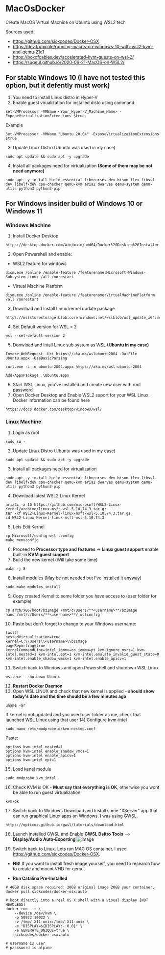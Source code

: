 # MacOsDocker
Create MacOS Virtual Machine on Ubuntu using WSL2 tech

Sources used:
- https://github.com/sickcodes/Docker-OSX
- https://dev.to/nicole/running-macos-on-windows-10-with-wsl2-kvm-and-qemu-21e1
- https://boxofcables.dev/accelerated-kvm-guests-on-wsl-2/
- https://sugeul.github.io/2020-06-21-MacOS-on-WSL2/

## For stable Windows 10 (I have not tested this option, but it defently must work)
1) You need to install Linux distro in Hyper-V
2) Enable guest virualization for installed disto using command: 
```
Set-VMProcessor -VMName <Your_Hyper-V_Machine_Name> -ExposeVirtualizationExtensions $true
```
Example
```
Set-VMProcessor -VMName "Ubuntu 20.04" -ExposeVirtualizationExtensions $true
```
3) Update Linux Distro (Ubuntu was used in my case)
```
sudo apt update && sudo apt -y upgrade
```
4) Install all packages need for virtualization **(Some of them may be not need anymore)**
```
sudo apt -y install build-essential libncurses-dev bison flex libssl-dev libelf-dev cpu-checker qemu-kvm aria2 dwarves qemu-system qemu-utils python3 python3-pip
```

## For Windows insider build of Windows 10 or Windows 11
### Windows Machine
1) Install Docker Desktop 
```
https://desktop.docker.com/win/main/amd64/Docker%20Desktop%20Installer.exe
```
2) Open Powershell and enable:

- WSL2 feature for windows
```
dism.exe /online /enable-feature /featurename:Microsoft-Windows-Subsystem-Linux /all /norestart
```
- Virtual Machine Platform
```
dism.exe /online /enable-feature /featurename:VirtualMachinePlatform /all /norestart
```
3) Download and Install Linux kernel update package
```
https://wslstorestorage.blob.core.windows.net/wslblob/wsl_update_x64.msi
```
4) Set Default version for WSL = 2
```
wsl --set-default-version 2
```
5) Donwload and Intall Linux sub system as WSL **(Ubuntu in my case)**
```
Invoke-WebRequest -Uri https://aka.ms/wslubuntu2004 -OutFile Ubuntu.appx -UseBasicParsing
```
```
curl.exe -L -o ubuntu-2004.appx https://aka.ms/wsl-ubuntu-2004
```
```
Add-AppxPackage .\Ubuntu.appx
```
6) Start WSL Linux, you've installed and create new user with root password
7) Open Docker Desktop and Enable WSL2 suport for your WSL Linux. Docker information can be found here
```
https://docs.docker.com/desktop/windows/wsl/
```
### Linux Machine
1) Login as root
```
sudo su -
```
2) Update Linux Distro (Ubuntu was used in my case)
```
sudo apt update && sudo apt -y upgrade
```
3) Install all packages need for virtualization
```
sudo apt -y install build-essential libncurses-dev bison flex libssl-dev libelf-dev cpu-checker qemu-kvm aria2 dwarves qemu-system qemu-utils python3 python3-pip
```
4) Download latest WSL2 Linux Kernel
```
aria2c -x 10 https://github.com/microsoft/WSL2-Linux-Kernel/archive/linux-msft-wsl-5.10.74.3.tar.gz
tar -xf WSL2-Linux-Kernel-linux-msft-wsl-5.10.74.3.tar.gz
cd WSL2-Linux-Kernel-linux-msft-wsl-5.10.74.3
```
5) Lets Edit Kernel
```
cp Microsoft/config-wsl .config
make menuconfig
```
6) Proceed to **Processor type and features** -> **Linux guest support** enable built-in **KVM guest support**
7) Build the new kernel (Will take some time)
```
make -j 8
```
8) Install modules (May be not needed but I've installed it anyway)
```
sudo make modules_install
```
9) Copy created Kernel to some folder you have access to (user folder for example)
```
cp arch/x86/boot/bzImage /mnt/c/Users/**<username>**/bzImage
nano /mnt/c/Users/**<username>**/.wslconfig
```
10) Paste but don't forget to change <username> to your Windows username:
```
[wsl2]
nestedVirtualization=true
kernel=C:\\Users\\<username>\\bzImage
pageReporting=true
kernelCommandLine=intel_iommu=on iommu=pt kvm.ignore_msrs=1 kvm-intel.nested=1 kvm-intel.ept=1 kvm-intel.emulate_invalid_guest_state=0 kvm-intel.enable_shadow_vmcs=1 kvm-intel.enable_apicv=1
```
11) Switch back to Windows and open Powershell and shutdown WSL Linux
```
wsl.exe --shutdown Ubuntu
```
12) **Restart Docker Daemon** 
13) Open WSL LINUX and check that new kernel is applied - **should show today's date and the time should be a few minutes ago**
```
uname -ar
```
If kernel is not updated and you used user folder as me, check that launched WSL Linux using that user 
14) Configure kvm-intel 
```
sudo nano /etc/modprobe.d/kvm-nested.conf
```
Paste:
```
options kvm-intel nested=1
options kvm-intel enable_shadow_vmcs=1
options kvm-intel enable_apicv=1
options kvm-intel ept=1
```
15) Load kenel module
```
sudo modprobe kvm_intel
```
16) Check KVM is OK - **Must say that everything is OK**, otherwise you wont be able to run guest virtualization 
```
kvm-ok
```
17) Switch back to Windows
Download and Install some "XServer" app that can run graphical Linux apps on Windows.
I was using GWSL.
```
https://opticos.github.io/gwsl/tutorials/download.html
```
18) Launch installed GWSL and Enable **GWSL Dsitro Tools** --> **Display/Audio Auto-Exporting**
![image](https://user-images.githubusercontent.com/2877844/144253178-62924a3e-11f1-4047-9ade-977656de18b0.png)

19) Switch back to Linux. Lets run MAC OS container. I used https://github.com/sickcodes/Docker-OSX. 
- **NB!** If you want to install fresh image yourself, you need to research how to create and mount VHD for qemu. 
 
- **Run Catalina Pre-Installed**
```
# 40GB disk space required: 20GB original image 20GB your container.
docker pull sickcodes/docker-osx:auto

# boot directly into a real OS X shell with a visual display [NOT HEADLESS]
docker run -it \
    --device /dev/kvm \
    -p 50922:10022 \
    -v /tmp/.X11-unix:/tmp/.X11-unix \
    -e "DISPLAY=${DISPLAY:-:0.0}" \
    -e GENERATE_UNIQUE=true \
    sickcodes/docker-osx:auto

# username is user
# passsword is alpine
```
